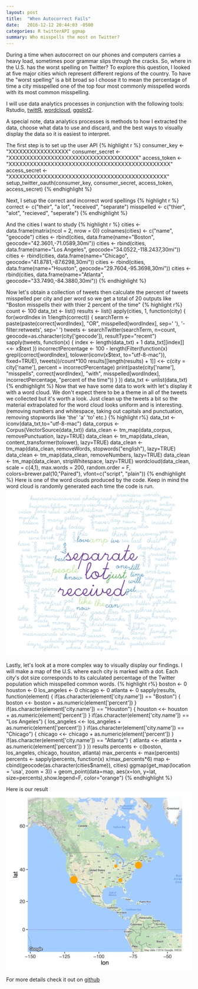 ```yaml
---
layout: post
title:  "When Autocorrect Fails"
date:   2016-12-12 20:44:03 -0500
categories: R twitterAPI ggmap
summary: Who misspells the most on Twitter?
---
```

During a time when autocorrect on our phones and computers carries a heavy load, sometimes poor grammar slips through the cracks. So, where in the U.S. has the worst spelling on Twitter? To explore this question, I looked at five major cities which represent different regions of the country. To have the "worst spelling" is a bit broad so I choose it to mean the percentage of time a city misspelled one of the top four most commonly misspelled words with its most common misspelling. 

I will use data analytics processes in conjunction with the following tools: Rstudio, [twittR](https://cran.r-project.org/web/packages/twitteR/), [wordcloud](https://cran.r-project.org/web/packages/wordcloud/), [ggplot2](https://cran.r-project.org/web/packages/ggplot2/).

A special note, data analytics processes is methods to how I extracted the data, choose what data to use and discard, and the best ways to visually display the data so it is easiest to interpret. 

The first step is to set up the user API
{% highlight r %}
consumer_key <- "XXXXXXXXXXXXXXXXX"
consumer_secret <- "XXXXXXXXXXXXXXXXXXXXXXXXXXXXXXXXXXXXX"
access_token <- "XXXXXXXXXXXXXXXXXXXXXXXXXXXXXXXXXXXXXXXXXXXXXX"
access_secret <- "XXXXXXXXXXXXXXXXXXXXXXXXXXXXXXXXXXXXXXXXXXXXX"
setup_twitter_oauth(consumer_key, consumer_secret, access_token, access_secret)
{% endhighlight %}

Next, I setup the correct and incorrect word spellings
{% highlight r %}
correct <- c("their", "a lot", "received", "separate")
misspelled <- c("thier", "alot", "recieved", "seperate")
{% endhighlight %}

And the cities I want to study
{% highlight r %}
cities <- data.frame(matrix(ncol = 2, nrow = 0))
colnames(cities) <- c("name", "geocode")
cities <- rbind(cities, data.frame(name="Boston", geocode="42.3601,-71.0589,30mi"))
cities <- rbind(cities, data.frame(name="Los Angeles", geocode="34.0522,-118.2437,30mi"))
cities <- rbind(cities, data.frame(name="Chicago", geocode="41.8781,-87.6298,30mi"))
cities <- rbind(cities, data.frame(name="Houston", geocode="29.7604,-95.3698,30mi"))
cities <- rbind(cities, data.frame(name="Atlanta", geocode="33.7490,-84.3880,30mi"))
{% endhighlight %}

Now let's obtain a collection of tweets then calculate the percent of tweets misspelled per city and per word so we get a total of 20 outputs like "Boston misspells their with thier 2 percent of the time" 
{% highlight r%}
count <- 100
data_txt <- list()
results <- list()
apply(cities, 1, function(city) {
  for(wordIndex in 1:length(correct)) {
    searchTerm <- paste(paste(correct[wordIndex], "OR", misspelled[wordIndex], sep=' '), '-filter:retweets', sep=' ')
    tweets <- searchTwitter(searchTerm, n=count, geocode=as.character(city['geocode']), resultType="recent")
    sapply(tweets, function(x) {
      index <- length(data_txt) + 1
      data_txt[[index]] <<- x$text
    })
    incorrectPercentage <- 100 - length(Filter(function(x) grepl(correct[wordIndex], tolower(iconv(x$text, to="utf-8-mac")), fixed=TRUE), tweets))/count*100
    results[[length(results) + 1]] <<- c(city = city['name'], percent = incorrectPercentage)
    print(paste(city['name'], "misspells", correct[wordIndex], "with", misspelled[wordIndex], incorrectPercentage, "percent of the time"))
  }
})
data_txt <- unlist(data_txt)
{% endhighlight %}
Now that we have some data to work with let's display it with a word cloud. We don't expect there to be a theme in all of the tweets we collected but it's worth a look. Just clean up the tweets a bit so the material extrapolated for the word cloud looks uniform and is interesting. (removing numbers and whitespace, taking out capitals and punctuation, removing stopwords like 'the' 'a' 'to' etc.) 
{% highlight r%}
data_txt <- iconv(data_txt,to="utf-8-mac")
data_corpus <- Corpus(VectorSource(data_txt))
data_clean <- tm_map(data_corpus, removePunctuation, lazy=TRUE)
data_clean <- tm_map(data_clean, content_transformer(tolower), lazy=TRUE)
data_clean <- tm_map(data_clean, removeWords, stopwords("english"), lazy=TRUE)
data_clean <- tm_map(data_clean, removeNumbers, lazy=TRUE)
data_clean <- tm_map(data_clean, stripWhitespace, lazy=TRUE)
wordcloud(data_clean, scale = c(4,1), max.words = 200, random.order = F, colors=brewer.pal(10,"Paired"), vfont=c("script", "plain"))
{% endhighlight %}
Here is one of the word clouds produced by the code. Keep in mind the word cloud is randomly generated each time the code is run. 
![wordcloud](/assets/wordcloud.png)

Lastly, let's look at a more complex way to visually display our findings. I will make a map of the U.S. where each city is marked with a dot. Each city's dot size corresponds to its calculated percentage of the Twitter population which misspelled common words. 
{% highlight r%}
boston <- 0
houston <- 0
los_angeles <- 0
chicago <- 0
atlanta <- 0
sapply(results, function(element) {
  if(as.character(element['city.name']) == "Boston") {
    boston <<- boston + as.numeric(element['percent'])
  }
  if(as.character(element['city.name']) == "Houston") {
    houston <<- houston + as.numeric(element['percent'])
  }
  if(as.character(element['city.name']) == "Los Angeles") {
    los_angeles <<- los_angeles + as.numeric(element['percent'])
  }
  if(as.character(element['city.name']) == "Chicago") {
    chicago <<- chicago + as.numeric(element['percent'])
  }
  if(as.character(element['city.name']) == "Atlanta") {
    atlanta <<- atlanta + as.numeric(element['percent'])
  }
})
results
percents <- c(boston, los_angeles, chicago, houston, atlanta)
max_percents <- max(percents)
percents <- sapply(percents, function(x) x/max_percents*6)
map <- cbind(geocode(as.character(cities$name)), cities)
ggmap(get_map(location = 'usa', zoom = 3)) + geom_point(data=map, aes(x=lon, y=lat, size=percents),show.legend=F, color="orange")
{% endhighlight %}

Here is our result
![map](/assets/map.png)

For more details check it out on [github](https://github.com/dyoseloff/MA415Final) 